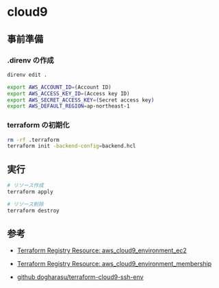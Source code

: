 # cloud9

## 事前準備

### .direnv の作成

``` sh
direnv edit .

export AWS_ACCOUNT_ID=(Account ID)
export AWS_ACCESS_KEY_ID=(Access key ID)
export AWS_SECRET_ACCESS_KEY=(Secret access key)
export AWS_DEFAULT_REGION=ap-northeast-1
```

### terraform の初期化

```sh
rm -rf .terraform
terraform init -backend-config=backend.hcl
```

## 実行

```sh
# リソース作成
terraform apply

# リソース削除
terraform destroy
```

## 参考

- [Terraform Registry Resource: aws_cloud9_environment_ec2](https://registry.terraform.io/providers/hashicorp/aws/latest/docs/resources/cloud9_environment_ec2)
- [Terraform Registry Resource: aws_cloud9_environment_membership](https://registry.terraform.io/providers/hashicorp/aws/latest/docs/resources/cloud9_environment_membership)

- [github dogharasu/terraform-cloud9-ssh-env](https://github.com/dogharasu/terraform-cloud9-ssh-env)